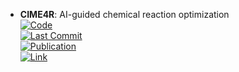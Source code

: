 - **CIME4R**: AI-guided chemical reaction optimization  
	[![Code](https://img.shields.io/github/stars/jku-vds-lab/reaction-cime?style=for-the-badge&logo=github)](https://github.com/jku-vds-lab/reaction-cime)  
	[![Last Commit](https://img.shields.io/github/last-commit/jku-vds-lab/reaction-cime?style=for-the-badge&logo=github)](https://github.com/jku-vds-lab/reaction-cime)  
	[![Publication](https://img.shields.io/badge/Publication-Citations:0-blue?style=for-the-badge&logo=bookstack)](https://doi.org/10.1186/s13321-024-00840-1)  
	[![Link](https://img.shields.io/badge/Link-online-brightgreen?style=for-the-badge&logo=cachet&logoColor=65FF8F)](https://reaction-optimization.jku-vds-lab.at/)  
